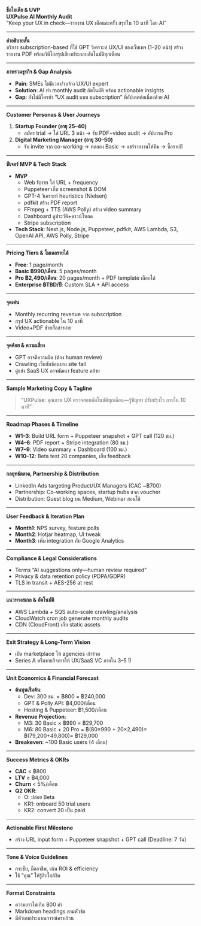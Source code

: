 **ชื่อไอเดีย & UVP**  
**UXPulse AI Monthly Audit**  
“Keep your UX in check—รายงาน UX เดือนละครั้ง สรุปใน 10 นาที โดย AI”

---

**คำอธิบายสั้น**  
บริการ subscription-based ที่ใช้ GPT วิเคราะห์ UX/UI ของเว็บเพจ (1–20 หน้า) สร้างรายงาน PDF พร้อมวิดีโอสรุปเสียงประกอบอัตโนมัติทุกเดือน

---

**ภาพรวมธุรกิจ & Gap Analysis**  
- **Pain**: SMEs ไม่มีเวลา/งบจ้าง UX/UI expert  
- **Solution**: AI ทำ monthly audit อัตโนมัติ พร้อม actionable insights  
- **Gap**: ยังไม่มีใครทำ “UX audit แบบ subscription” ที่อัปเดตต่อเนื่องด้วย AI

---

**Customer Personas & User Journeys**  
1. **Startup Founder (อายุ 25–40)**  
   - สมัคร trial → ใส่ URL 3 หน้า → รับ PDF+video audit → อัปเกรด Pro  
2. **Digital Marketing Manager (อายุ 30–50)**  
   - รับ invite จาก co-working → ทดลอง Basic → แชร์รายงานให้ทีม → ซื้อรายปี

---

**ฟีเจอร์ MVP & Tech Stack**  
- **MVP**  
  - Web form ใส่ URL + frequency  
  - Puppeteer เก็บ screenshot & DOM  
  - GPT-4 วิเคราะห์ heuristics (Nielsen)  
  - pdfkit สร้าง PDF report  
  - FFmpeg + TTS (AWS Polly) สร้าง video summary  
  - Dashboard ดูประวัติ+ดาวน์โหลด  
  - Stripe subscription  
- **Tech Stack**: Next.js, Node.js, Puppeteer, pdfkit, AWS Lambda, S3, OpenAI API, AWS Polly, Stripe

---

**Pricing Tiers & โมเดลรายได้**  
- **Free**: 1 page/month  
- **Basic ฿990/เดือน**: 5 pages/month  
- **Pro ฿2,490/เดือน**: 20 pages/month + PDF template เลือกได้  
- **Enterprise ฿TBD/ปี**: Custom SLA + API access

---

**จุดเด่น**  
- Monthly recurring revenue จาก subscription  
- สรุป UX actionable ใน 10 นาที  
- Video+PDF ช่วยสื่อสารง่าย

---

**จุดด้อย & ความเสี่ยง**  
- GPT อาจตีความผิด (ต้อง human review)  
- Crawling เว็บซับซ้อนบาง site fail  
- คู่แข่ง SaaS UX อาจพัฒนา feature คล้าย

---

**Sample Marketing Copy & Tagline**  
> “UXPulse: คุณภาพ UX ตรวจสอบอัตโนมัติทุกเดือน—รู้ปัญหา ปรับปรุงไว ภายใน 10 นาที”  

---

**Roadmap Phases & Timeline**  
- **W1–3**: Build URL form + Puppeteer snapshot + GPT call (120 ชม.)  
- **W4–6**: PDF report + Stripe integration (80 ชม.)  
- **W7–9**: Video summary + Dashboard (100 ชม.)  
- **W10–12**: Beta test 20 companies, เก็บ feedback  

---

**กลยุทธ์ตลาด, Partnership & Distribution**  
- LinkedIn Ads targeting Product/UX Managers (CAC ~฿700)  
- Partnership: Co-working spaces, startup hubs แจก voucher  
- Distribution: Guest blog บน Medium, Webinar สอนใช้

---

**User Feedback & Iteration Plan**  
- **Month1**: NPS survey, feature polls  
- **Month2**: Hotjar heatmap, UI tweak  
- **Month3**: เพิ่ม integration กับ Google Analytics

---

**Compliance & Legal Considerations**  
- Terms “AI suggestions only—human review required”  
- Privacy & data retention policy (PDPA/GDPR)  
- TLS in transit + AES-256 at rest

---

**แนวทางสเกล & อัตโนมัติ**  
- AWS Lambda + SQS auto-scale crawling/analysis  
- CloudWatch cron job generate monthly audits  
- CDN (CloudFront) เก็บ static assets

---

**Exit Strategy & Long-Term Vision**  
- เปิด marketplace ให้ agencies เข้าร่วม  
- Series A หรือขายกิจการให้ UX/SaaS VC ภายใน 3–5 ปี

---

**Unit Economics & Financial Forecast**  
- **ต้นทุนเริ่มต้น**:  
  - Dev: 300 ชม. × ฿800 = ฿240,000  
  - GPT & Polly API: ฿4,000/เดือน  
  - Hosting & Puppeteer: ฿1,500/เดือน  
- **Revenue Projection**:  
  - M3: 30 Basic × ฿990 = ฿29,700  
  - M6: 80 Basic + 20 Pro = ฿(80×990 + 20×2,490)= ฿(79,200+49,800)= ฿129,000  
- **Breakeven**: ~100 Basic users (4 เดือน)

---

**Success Metrics & OKRs**  
- **CAC** < ฿800  
- **LTV** ≥ ฿4,000  
- **Churn** < 5%/เดือน  
- **Q2 OKR**:  
  - O: ปล่อย Beta  
  - KR1: onboard 50 trial users  
  - KR2: convert 20 เป็น paid

---

**Actionable First Milestone**  
- สร้าง URL input form + Puppeteer snapshot + GPT call (Deadline: 7 วัน)

---

**Tone & Voice Guidelines**  
- กระชับ, มืออาชีพ, เน้น ROI & efficiency  
- ใช้ “คุณ” ให้รู้สึกใกล้ชิด

---

**Format Constraints**  
- ความยาวไม่เกิน 800 คำ  
- Markdown headings ตามหัวข้อ  
- มีตัวเลขประมาณการณ์ครบถ้วน  
